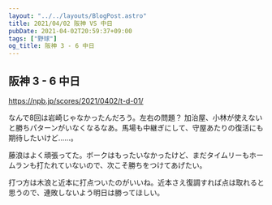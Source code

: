 ```yaml
---
layout: "../../layouts/BlogPost.astro"
title: 2021/04/02 阪神 VS 中日
pubDate: 2021-04-02T20:59:37+09:00
tags: ["野球"]
og_title: 阪神 3 - 6 中日
---
```


## 阪神 3 - 6 中日

https://npb.jp/scores/2021/0402/t-d-01/


なんで8回は岩崎じゃなかったんだろう。左右の問題？ 加治屋、小林が使えないと勝ちパターンがいなくなるなあ。馬場も中継ぎにして、守屋あたりの復活にも期待したいけど……。

藤浪はよく頑張ってた。ボークはもったいなかったけど、まだタイムリーもホームランも打たれていないので、次こそ勝ちをつけてあげたい。

打つ方は木浪と近本に打点ついたのがいいね。近本さえ復調すれば点は取れると思うので、連敗しないよう明日は勝ってほしい。
